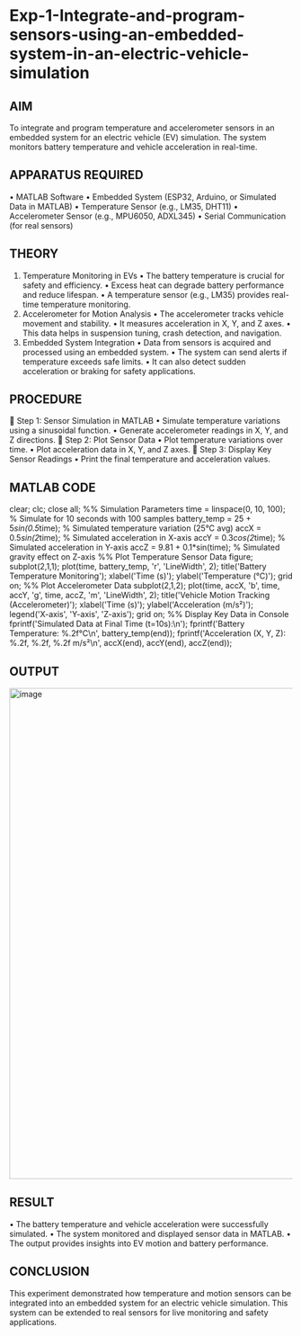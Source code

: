 # Exp-1-Integrate-and-program-sensors-using-an-embedded-system-in-an-electric-vehicle-simulation

## AIM
To integrate and program temperature and accelerometer sensors in an embedded system for an electric vehicle (EV) simulation. The system monitors battery temperature and vehicle acceleration in real-time.
 
## APPARATUS REQUIRED
•	MATLAB Software
•	Embedded System (ESP32, Arduino, or Simulated Data in MATLAB)
•	Temperature Sensor (e.g., LM35, DHT11)
•	Accelerometer Sensor (e.g., MPU6050, ADXL345)
•	Serial Communication (for real sensors)
 
## THEORY
1. Temperature Monitoring in EVs
•	The battery temperature is crucial for safety and efficiency.
•	Excess heat can degrade battery performance and reduce lifespan.
•	A temperature sensor (e.g., LM35) provides real-time temperature monitoring.
2. Accelerometer for Motion Analysis
•	The accelerometer tracks vehicle movement and stability.
•	It measures acceleration in X, Y, and Z axes.
•	This data helps in suspension tuning, crash detection, and navigation.
3. Embedded System Integration
•	Data from sensors is acquired and processed using an embedded system.
•	The system can send alerts if temperature exceeds safe limits.
•	It can also detect sudden acceleration or braking for safety applications.
 
## PROCEDURE
🔹 Step 1: Sensor Simulation in MATLAB
•	Simulate temperature variations using a sinusoidal function.
•	Generate accelerometer readings in X, Y, and Z directions.
🔹 Step 2: Plot Sensor Data
•	Plot temperature variations over time.
•	Plot acceleration data in X, Y, and Z axes.
🔹 Step 3: Display Key Sensor Readings
•	Print the final temperature and acceleration values.
 
## MATLAB CODE
clear; clc; close all;
%% Simulation Parameters
time = linspace(0, 10, 100); % Simulate for 10 seconds with 100 samples
battery_temp = 25 + 5*sin(0.5*time); % Simulated temperature variation (25°C avg)
accX = 0.5*sin(2*time);   % Simulated acceleration in X-axis
accY = 0.3*cos(2*time);   % Simulated acceleration in Y-axis
accZ = 9.81 + 0.1*sin(time); % Simulated gravity effect on Z-axis
%% Plot Temperature Sensor Data
figure;
subplot(2,1,1);
plot(time, battery_temp, 'r', 'LineWidth', 2);
title('Battery Temperature Monitoring');
xlabel('Time (s)');
ylabel('Temperature (°C)');
grid on;
%% Plot Accelerometer Data
subplot(2,1,2);
plot(time, accX, 'b', time, accY, 'g', time, accZ, 'm', 'LineWidth', 2);
title('Vehicle Motion Tracking (Accelerometer)');
xlabel('Time (s)');
ylabel('Acceleration (m/s²)');
legend('X-axis', 'Y-axis', 'Z-axis');
grid on;
%% Display Key Data in Console
fprintf('Simulated Data at Final Time (t=10s):\n');
fprintf('Battery Temperature: %.2f°C\n', battery_temp(end));
fprintf('Acceleration (X, Y, Z): %.2f, %.2f, %.2f m/s²\n', accX(end), accY(end), accZ(end));



## OUTPUT
<img width="1612" height="873" alt="image" src="https://github.com/user-attachments/assets/6208f72f-1c33-4b94-b9e2-0cf477ef1658" />


 
## RESULT
•	The battery temperature and vehicle acceleration were successfully simulated.
•	The system monitored and displayed sensor data in MATLAB.
•	The output provides insights into EV motion and battery performance.
 
## CONCLUSION
This experiment demonstrated how temperature and motion sensors can be integrated into an embedded system for an electric vehicle simulation. This system can be extended to real sensors for live monitoring and safety applications.


